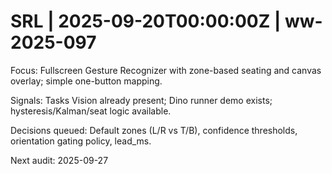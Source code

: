 # SRL | 2025-09-20T00:00:00Z | ww-2025-097

Focus: Fullscreen Gesture Recognizer with zone-based seating and canvas overlay; simple one-button mapping.

Signals: Tasks Vision already present; Dino runner demo exists; hysteresis/Kalman/seat logic available.

Decisions queued: Default zones (L/R vs T/B), confidence thresholds, orientation gating policy, lead_ms.

Next audit: 2025-09-27
